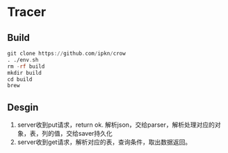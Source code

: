 # Tracer
## Build
```asm
git clone https://github.com/ipkn/crow
. ./env.sh
rm -rf build
mkdir build
cd build
brew 
```
## Desgin
1. server收到put请求，return ok. 解析json，交给parser，解析处理对应的对象，表，列的值，交给saver持久化
2. server收到get请求，解析对应的表，查询条件，取出数据返回。

